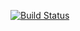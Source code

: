 [![Build Status](https://travis-ci.com/Mamboing/Travis_CI_Tutorial.svg?branch=main)](https://travis-ci.com/Mamboing/Travis_CI_Tutorial)
